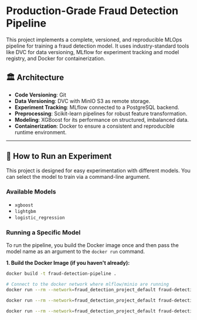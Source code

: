 # Production-Grade Fraud Detection Pipeline

This project implements a complete, versioned, and reproducible MLOps pipeline for training a fraud detection model. It uses industry-standard tools like DVC for data versioning, MLflow for experiment tracking and model registry, and Docker for containerization.

## 🏛️ Architecture

* **Code Versioning**: Git
* **Data Versioning**: DVC with MinIO S3 as remote storage.
* **Experiment Tracking**: MLflow connected to a PostgreSQL backend.
* **Preprocessing**: Scikit-learn pipelines for robust feature transformation.
* **Modeling**: XGBoost for its performance on structured, imbalanced data.
* **Containerization**: Docker to ensure a consistent and reproducible runtime environment.

---

## 🚀 How to Run an Experiment

This project is designed for easy experimentation with different models. You can select the model to train via a command-line argument.

### Available Models
* `xgboost`
* `lightgbm`
* `logistic_regression`

### Running a Specific Model

To run the pipeline, you build the Docker image once and then pass the model name as an argument to the `docker run` command.

**1. Build the Docker Image (if you haven't already):**
```bash
docker build -t fraud-detection-pipeline .

# Connect to the docker network where mlflow/minio are running
docker run --rm --network=fraud_detection_project_default fraud-detection-pipeline --model lightgbm

docker run --rm --network=fraud_detection_project_default fraud-detection-pipeline --model xgboost

docker run --rm --network=fraud_detection_project_default fraud-detection-pipeline --model logistic_regression